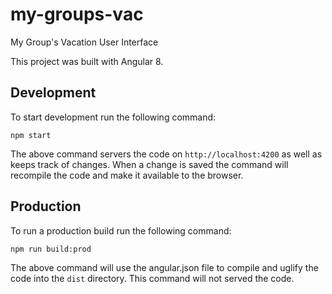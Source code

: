 # my-groups-vac
My Group's Vacation User Interface

This project was built with Angular 8. 

## Development

To start development run the following command:

```
npm start
```

The above command servers the code on `http://localhost:4200` as well as keeps track of changes. When a change is saved the command will recompile the code and make it available to the browser. 


## Production

To run a production build run the following command:

```
npm run build:prod
```

The above command will use the angular.json file to compile and uglify the code into the `dist` directory. This command will not served the code. 

